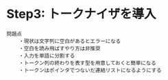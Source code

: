 # Step3: トークナイザを導入
```
問題点
    ・現状は文字列に空白があるとエラーになる
    ・空白を読み飛ばすやり方は非推奨
    ・入力を単語に分割する
    ・トークン列の終わりを表す型を用意しておくと簡単になる
    ・トークンはポインタでつないだ連結リストになるようにする
```